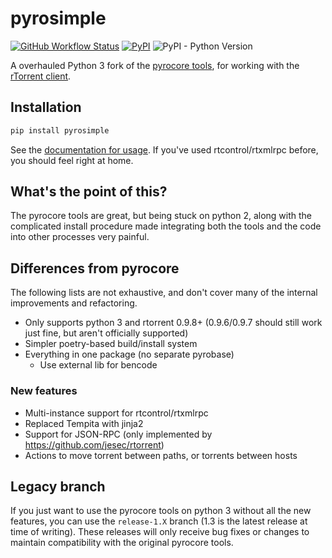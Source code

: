 # pyrosimple

[![GitHub Workflow Status](https://img.shields.io/github/workflow/status/kannibalox/pyrosimple/Pylint)](https://github.com/kannibalox/pyrosimple/actions/workflows/pylint.yml)
[![PyPI](https://img.shields.io/pypi/v/pyrosimple)](https://pypi.org/project/pyrosimple/)
![PyPI - Python Version](https://img.shields.io/pypi/pyversions/pyrosimple)

A overhauled Python 3 fork  of the [pyrocore tools](https://github.com/pyroscope/pyrocore), for working with the [rTorrent client](https://github.com/rakshasa/rtorrent).

## Installation

```bash
pip install pyrosimple
```

See the [documentation for usage](https://kannibalox.github.io/pyrosimple/). If you've used rtcontrol/rtxmlrpc before, you should feel right at home.

## What's the point of this?

The pyrocore tools are great, but being stuck on python 2, along with the complicated install procedure made integrating both the tools and the code into other processes very painful.

## Differences from pyrocore

The following lists are not exhaustive, and don't cover many of the internal improvements and refactoring.

- Only supports python 3 and rtorrent 0.9.8+ (0.9.6/0.9.7 should still work just fine, but aren't officially supported)
- Simpler poetry-based build/install system
- Everything in one package (no separate pyrobase)
  - Use external lib for bencode

### New features

- Multi-instance support for rtcontrol/rtxmlrpc
- Replaced Tempita with jinja2
- Support for JSON-RPC (only implemented by https://github.com/jesec/rtorrent)
- Actions to move torrent between paths, or torrents between hosts

## Legacy branch

If you just want to use the pyrocore tools on python 3 without all the new features, you can use the `release-1.X` branch (1.3 is the latest release at time of writing).
These releases will only receive bug fixes or changes to maintain compatibility with the original pyrocore tools.
